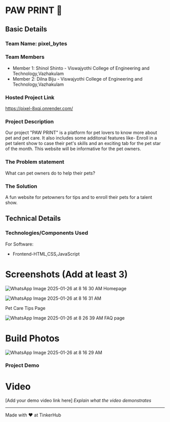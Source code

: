# PAW PRINT 🐾


## Basic Details
### Team Name: pixel_bytes


### Team Members
- Member 1: Shinol Shinto - Viswajyothi College of Engineering and Technology,Vazhakulam
- Member 2: Dilna Biju - Viswajyothi College of Engineering and Technology,Vazhakulam

### Hosted Project Link
https://pixel-8xqj.onrender.com/

### Project Description
Our project "PAW PRINT" is a platform for pet lovers to know more about pet and pet care. It also includes some additonal features like- Enroll in a pet talent show to case their pet's skills and an exciting tab for the pet star of the month. This website will be informative for the pet owners.

### The Problem statement
What can pet owners do to help their pets?

### The Solution
A fun website for petowners for tips and to enroll their pets for a talent show.

## Technical Details
### Technologies/Components Used
For Software:
- Frontend-HTML,CSS,JavaScript

# Screenshots (Add at least 3)

![WhatsApp Image 2025-01-26 at 8 16 30 AM](https://github.com/user-attachments/assets/7f27604a-99da-4939-8679-948eece16992)
Homepage

![WhatsApp Image 2025-01-26 at 8 16 31 AM](https://github.com/user-attachments/assets/23040468-5ebc-45a3-a816-c0579582add1)

Pet Care Tips Page 

![WhatsApp Image 2025-01-26 at 8 26 39 AM](https://github.com/user-attachments/assets/35518fff-a2bc-411e-b67c-505ab180110a)
FAQ page

# Build Photos
![WhatsApp Image 2025-01-26 at 8 16 29 AM](https://github.com/user-attachments/assets/fc37a1c6-0e35-4dd7-95ae-4211e4ada743)


### Project Demo
# Video
[Add your demo video link here]
*Explain what the video demonstrates*



---
Made with ❤️ at TinkerHub
